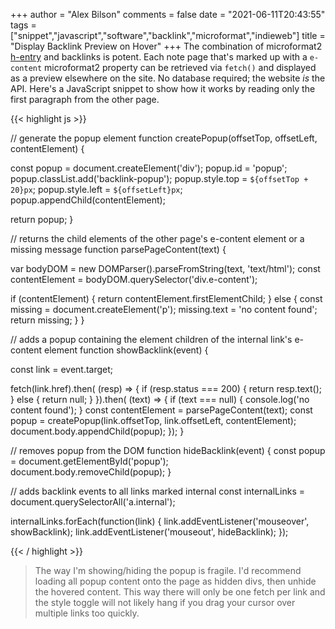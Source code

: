 +++
author = "Alex Bilson"
comments = false
date = "2021-06-11T20:43:55"
tags = ["snippet","javascript","software","backlink","microformat","indieweb"]
title = "Display Backlink Preview on Hover"
+++
The combination of microformat2 [h-entry](http://microformats.org/wiki/h-entry) and backlinks is potent. Each note page that's marked up with a `e-content` microformat2 property can be retrieved via `fetch()` and displayed as a preview elsewhere on the site. No database required; the website _is_ the API. Here's a JavaScript snippet to show how it works by reading only the first paragraph from the other page.

{{< highlight js >}}

// generate the popup element
function createPopup(offsetTop, offsetLeft, contentElement) {

  const popup = document.createElement('div');
  popup.id = 'popup';
  popup.classList.add('backlink-popup');
  popup.style.top = `${offsetTop + 20}px`;
  popup.style.left = `${offsetLeft}px`;
  popup.appendChild(contentElement);

  return popup;
}

// returns the child elements of the other page's e-content element or a missing message
function parsePageContent(text) {

  var bodyDOM = new DOMParser().parseFromString(text, 'text/html');
  const contentElement = bodyDOM.querySelector('div.e-content');

  if (contentElement) {
    return contentElement.firstElementChild;
  } else {
    const missing = document.createElement('p');
    missing.text = 'no content found';
    return missing;
  }
}

// adds a popup containing the element children of the internal link's e-content element
function showBacklink(event) {

  const link = event.target;

  fetch(link.href).then( (resp) => {
    if (resp.status === 200) {
      return resp.text();
    } else {
      return null;
    }
  }).then( (text) => {
    if (text === null) { console.log('no content found'); }
    const contentElement = parsePageContent(text);
    const popup = createPopup(link.offsetTop, link.offsetLeft, contentElement);
    document.body.appendChild(popup);
  });
}

// removes popup from the DOM
function hideBacklink(event) {
  const popup = document.getElementById('popup');
  document.body.removeChild(popup);
}

// adds backlink events to all links marked internal
const internalLinks = document.querySelectorAll('a.internal');

internalLinks.forEach(function(link) {
  link.addEventListener('mouseover', showBacklink);
  link.addEventListener('mouseout', hideBacklink);
});

{{< / highlight >}}

> The way I'm showing/hiding the popup is fragile. I'd recommend loading all popup content onto the page as hidden divs, then unhide the hovered content. This way there will only be one fetch per link and the style toggle will not likely hang if you drag your cursor over multiple links too quickly.

